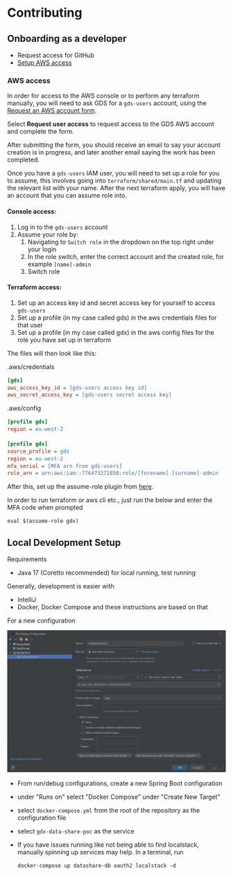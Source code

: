 # Contributing

## Onboarding as a developer

- Request access for GitHub
- [Setup AWS access](#aws-access)

### AWS access

In order for access to the AWS console or to perform any terraform manually, you will need to ask GDS for a `gds-users`
account, using the [Request an AWS account form](https://gds-request-an-aws-account.cloudapps.digital).

Select __Request user access__ to request access to the GDS AWS account and complete the form.

After submitting the form, you should receive an email to say your account creation is in progress, and later another
email saying the work has been completed.

Once you have a `gds-users` IAM user, you will need to set up a role for you to assume, this involves going
into `terraform/shared/main.tf` and updating the relevant list with your name. After the next terraform apply, you will
have an account that you can assume role into.

#### Console access:

1. Log in to the `gds-users` account
2. Assume your role by:
    1. Navigating to `Switch role` in the dropdown on the top right under your login
    2. In the role switch, enter the correct account and the created role, for example `[name]-admin`
    3. Switch role

#### Terraform access:

1. Set up an access key id and secret access key for yourself to access `gds-users`
2. Set up a profile (in my case called gds) in the aws credentials files for that user
3. Set up a profile (in my case called gdx) in the aws config files for the role you have set up in terraform

The files will then look like this:

.aws/credentials

```ini
[gds]
aws_access_key_id = [gds-users access key id]
aws_secret_access_key = [gds-users secret access key]
```

.aws/config

```ini
[profile gds]
region = eu-west-2

[profile gdx]
source_profile = gds
region = eu-west-2
mfa_serial = [MFA arn from gds-users]
role_arn = arn:aws:iam::776473272850:role/[forename].[surname]-admin
```

After this, set up the assume-role plugin from [here](https://github.com/remind101/assume-role).

In order to run terraform or aws cli etc., just run the below and enter the MFA code when prompted

```shell
eval $(assume-role gdx)
```

## Local Development Setup

Requirements

- Java 17 (Coretto recommended) for local running, test running

Generally, development is easier with

- IntelliJ
- Docker, Docker Compose
  and these instructions are based on that

For a new configuration

![](./doc/contributing-setup.png)

- From run/debug configurations, create a new Spring Boot configuration
- under "Runs on" select "Docker Compose" under "Create New Target"
- select  `docker-compose.yml` from the root of the repository as the configuration file
- select `gdx-data-share-poc` as the service

- If you have issues running like not being able to find localstack, manually spinning up services may help. In a
  terminal, run
  ```
  docker-compose up datashare-db oauth2 localstack -d
  ```
